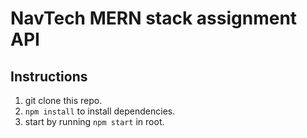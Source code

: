 # NavTech MERN stack assignment API

## Instructions

1. git clone this repo.
2. ```npm install``` to install dependencies.
3. start by running ```npm start``` in root.
